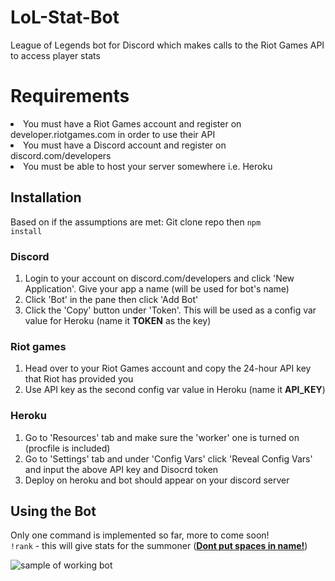 # LoL-Stat-Bot
League of Legends bot for Discord which makes calls to the Riot Games API to access player stats

# Requirements
<li>You must have a Riot Games account and register on developer.riotgames.com in order to use their API</li>
<li>You must have a Discord account and register on discord.com/developers</li>
<li>You must be able to host your server somewhere i.e. Heroku</li>

## Installation
Based on if the assumptions are met: 
Git clone repo then <code>npm install</code>
### Discord
1. Login to your account on discord.com/developers and click 'New Application'. Give your app a name (will be used for bot's name)
2. Click 'Bot' in the pane then click 'Add Bot'
3. Click the 'Copy' button under 'Token'. This will be used as a config var value for Heroku (name it <b>TOKEN</b> as the key)
### Riot games
1. Head over to your Riot Games account and copy the 24-hour API key that Riot has provided you
2. Use API key as the second config var value in Heroku (name it <b>API_KEY</b>)
### Heroku
1. Go to 'Resources' tab and make sure the 'worker' one is turned on (procfile is included)
2. Go to 'Settings' tab and under 'Config Vars' click 'Reveal Config Vars' and input the above API key and Disocrd token
3. Deploy on heroku and bot should appear on your discord server

## Using the Bot
Only one command is implemented so far, more to come soon!
<br>
<code>!rank</code> <summoner name> - this will give stats for the summoner (<b><ins>Dont put spaces in name!</ins></b>)

![sample of working bot](https://i.imgur.com/3uigWg1.png)
